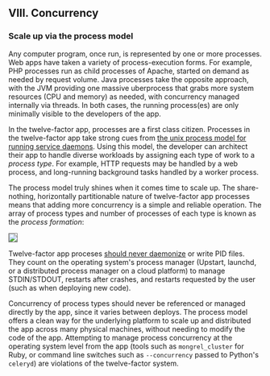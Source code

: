 ## VIII. Concurrency
### Scale up via the process model

Any computer program, once run, is represented by one or more processes.  Web apps have taken a variety of process-execution forms.  For example, PHP processes run as child processes of Apache, started on demand as needed by request volume.  Java processes take the opposite approach, with the JVM providing one massive uberprocess that grabs more system resources (CPU and memory) as needed, with concurrency managed internally via threads.  In both cases, the running process(es) are only minimally visible to the developers of the app.

In the twelve-factor app, processes are a first class citizen.  Processes in the twelve-factor app take strong cues from [the unix process model for running service daemons](http://adam.heroku.com/past/2011/5/9/applying_the_unix_process_model_to_web_apps/).  Using this model, the developer can architect their app to handle diverse workloads by assigning each type of work to a *process type*.  For example, HTTP requests may be handled by a web process, and long-running background tasks handled by a worker process.

The process model truly shines when it comes time to scale up.  The share-nothing, horizontally partitionable nature of twelve-factor app processes means that adding more concurrency is a simple and reliable operation.  The array of process types and number of processes of each type is known as the *process formation*:

<img src="http://s3.amazonaws.com/adamheroku_blog/process_diagram.png" style="border: 1px solid #777" />

Twelve-factor app proceses [should never daemonize](http://dustin.github.com/2010/02/28/running-processes.html) or write PID files.  They count on the operating system's process manager (Upstart, launchd, or a distributed process manager on a cloud platform) to manage STDIN/STDOUT, restarts after crashes, and restarts requested by the user (such as when deploying new code).

Concurrency of process types should never be referenced or managed directly by the app, since it varies between deploys.  The process model offers a clean way for the underlying platform to scale up and distributed the app across many physical machines, without needing to modify the code of the app.  Attempting to manage process concurrency at the operating system level from the app (tools such as `mongrel_cluster` for Ruby, or command line switches such as `--concurrency` passed to Python's `celeryd`) are violations of the twelve-factor system.

